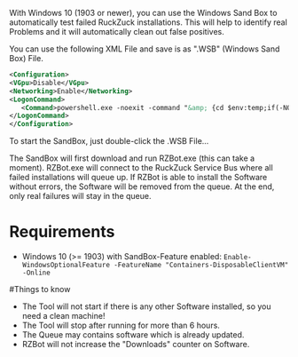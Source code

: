 With Windows 10 (1903 or newer), you can use the Windows Sand Box to automatically test failed RuckZuck installations. This will help to identify real Problems and it will automatically clean out false positives.

You can use the following XML File and save is as ".WSB" (Windows Sand Box) File. 
```XML
<Configuration>
<VGpu>Disable</VGpu>
<Networking>Enable</Networking>
<LogonCommand>
   <Command>powershell.exe -noexit -command "&amp; {cd $env:temp;if(-NOT (Test-Path RZBot.exe)) { $wc = New-Object System.Net.WebClient; $wc.DownloadFile('https://github.com/rzander/ruckzuck/releases/download/1.7.0.5/RZBot.exe', """$env:temp\RZBot.exe""") };&amp;$env:temp\RZBot.exe}"</Command>
</LogonCommand>
</Configuration>
```
To start the SandBox, just double-click the .WSB File...

The SandBox will first download and run RZBot.exe (this can take a moment). RZBot.exe will connect to the RuckZuck Service Bus where all failed installations will queue up. If RZBot is able to install the Software without errors, the Software will be removed from the queue. At the end, only real failures will stay in the queue.

# Requirements
* Windows 10 (>= 1903) with SandBox-Feature enabled:  `Enable-WindowsOptionalFeature -FeatureName "Containers-DisposableClientVM" -Online`

#Things to know
* The Tool will not start if there is any other Software installed, so you need a clean machine!
* The Tool will stop after running for more than 6 hours.
* The Queue may contains software which is already updated.
* RZBot will not increase the "Downloads" counter on Software.